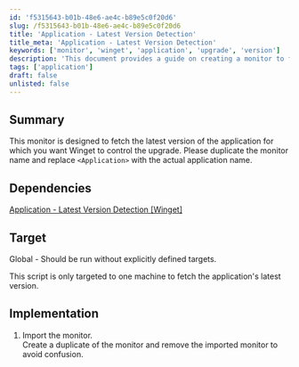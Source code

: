 ```yaml
---
id: 'f5315643-b01b-48e6-ae4c-b89e5c0f20d6'
slug: /f5315643-b01b-48e6-ae4c-b89e5c0f20d6
title: 'Application - Latest Version Detection'
title_meta: 'Application - Latest Version Detection'
keywords: ['monitor', 'winget', 'application', 'upgrade', 'version']
description: 'This document provides a guide on creating a monitor to fetch the latest version of an application using Winget. It includes implementation steps, dependencies, and target specifications for effective use.'
tags: ['application']
draft: false
unlisted: false
---
```


## Summary

This monitor is designed to fetch the latest version of the application for which you want Winget to control the upgrade. Please duplicate the monitor name and replace `<Application>` with the actual application name.

## Dependencies

[Application - Latest Version Detection [Winget]](<../scripts/Application - Latest Version Detection Winget.md>)

## Target

Global - Should be run without explicitly defined targets.

This script is only targeted to one machine to fetch the application's latest version.

## Implementation

1. Import the monitor.  
   Create a duplicate of the monitor and remove the imported monitor to avoid confusion.


